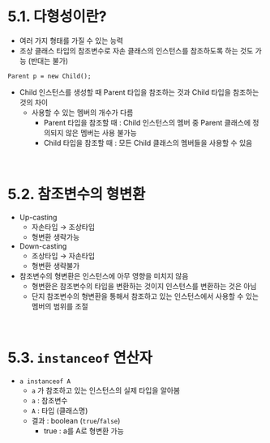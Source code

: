 # 5.1. 다형성이란?

-   여러 가지 형태를 가질 수 있는 능력
-   조상 클래스 타입의 참조변수로 자손 클래스의 인스턴스를 참조하도록 하는 것도 가능 (반대는 불가)
  
  ```
  Parent p = new Child();
  ```

-   Child 인스턴스를 생성할 때 Parent 타입을 참조하는 것과 Child 타입을 참조하는 것의 차이
    -   사용할 수 있는 멤버의 개수가 다름
        -   Parent 타입을 참조할 때 : Child 인스턴스의 멤버 중 Parent 클래스에 정의되지 않은 멤버는 사용 불가능
        -   Child 타입을 참조할 때 : 모든 Child 클래스의 멤버들을 사용할 수 있음

<br>

# 5.2. 참조변수의 형변환

-   Up-casting
    -   자손타입 → 조상타입
    -   형변환 생략가능
-   Down-casting
    -   조상타입 → 자손타입
    -   형변환 생략불가
-   참조변수의 형변환은 인스턴스에 아무 영향을 미치지 않음
    -   형변환은 참조변수의 타입을 변환하는 것이지 인스턴스를 변환하는 것은 아님
    -   단지 참조변수의 형변환을 통해서 참조하고 있는 인스턴스에서 사용할 수 있는 멤버의 범위를 조절

<br>

# 5.3. `instanceof` 연산자

-   `a instanceof A`
    -   `a` 가 참조하고 있는 인스턴스의 실제 타입을 알아봄
    -   `a` : 참조변수
    -   `A` : 타입 (클래스명)
    -   결과 : boolean (`true`/`false`)
        -   true : a를 A로 형변환 가능
     
<br>
